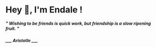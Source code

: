 <h1 title="head"> Hey 👋, I'm Endale !</h1>

**<h5><i>" Wishing to be friends is quick work, but friendship is a slow ripening fruit. "</i></h5>**

*<b>___ Aristotle ___</b>*
